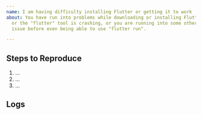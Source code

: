 ```yaml
---
name: I am having difficulty installing Flutter or getting it to work
about: You have run into problems while downloading or installing Flutter,
  or the "flutter" tool is crashing, or you are running into some other
  issue before even being able to use "flutter run".

---
```


<!-- Thank you for using Flutter!

     If you are looking for support, please check out our documentation
     or consider asking a question on Stack Overflow:
      * https://flutter.io/
      * https://docs.flutter.io/
      * https://stackoverflow.com/questions/tagged/flutter?sort=frequent

     If you have found a bug or if our documentation doesn't have an answer
     to what you're looking for, then fill our the template below. Please read
     our guide to filing a bug first:  https://flutter.io/bug-reports/
-->

## Steps to Reproduce

<!--
     Please tell us exactly how to reproduce the problem you are running into.

     Please attach a small application (ideally just one main.dart file) that
     reproduces the problem. You could use https://gist.github.com/ for this.

     If the problem is with your application's rendering, then please attach
     a screenshot and explain what the problem is.
-->
 
1. ...
2. ...
3. ...

## Logs

<!--
      Run your application with `flutter run --verbose` and attach all the
      log output below between the lines with the backticks. If there is an
      exception, please see if the error message includes enough information
      to explain how to solve the issue.
-->

```
```

<!--
     Run `flutter analyze` and attach any output of that command below.
     If there are any analysis errors, try resolving them before filing this issue.
-->

```
```

<!-- Finally, paste the output of running `flutter doctor -v` here. -->

```
```
